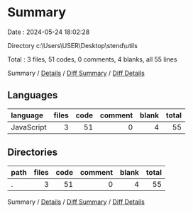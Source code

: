 # Summary

Date : 2024-05-24 18:02:28

Directory c:\\Users\\USER\\Desktop\\stend\\utils

Total : 3 files,  51 codes, 0 comments, 4 blanks, all 55 lines

Summary / [Details](details.md) / [Diff Summary](diff.md) / [Diff Details](diff-details.md)

## Languages
| language | files | code | comment | blank | total |
| :--- | ---: | ---: | ---: | ---: | ---: |
| JavaScript | 3 | 51 | 0 | 4 | 55 |

## Directories
| path | files | code | comment | blank | total |
| :--- | ---: | ---: | ---: | ---: | ---: |
| . | 3 | 51 | 0 | 4 | 55 |

Summary / [Details](details.md) / [Diff Summary](diff.md) / [Diff Details](diff-details.md)